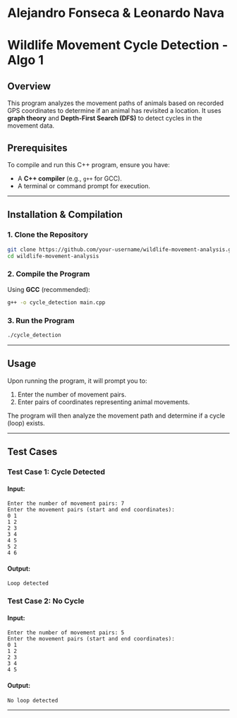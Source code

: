 # Alejandro Fonseca & Leonardo Nava
# Wildlife Movement Cycle Detection - Algo 1
 
 ## Overview
This program analyzes the movement paths of animals based on recorded GPS coordinates to determine if an animal has revisited a location. It uses **graph theory** and **Depth-First Search (DFS)** to detect cycles in the movement data.
 
 ## Prerequisites
 To compile and run this C++ program, ensure you have:
 - A **C++ compiler** (e.g., `g++` for GCC).
 - A terminal or command prompt for execution.
 
 ---
 
 ## Installation & Compilation
 
 ### **1. Clone the Repository**
 ```sh
 git clone https://github.com/your-username/wildlife-movement-analysis.git
 cd wildlife-movement-analysis
 ```
 
 ### **2. Compile the Program**
 Using **GCC** (recommended):
 ```sh
 g++ -o cycle_detection main.cpp
 ```
 
 ### **3. Run the Program**
 ```sh
 ./cycle_detection
 ```
 
 ---
 
 ## Usage
 Upon running the program, it will prompt you to:
 1. Enter the number of movement pairs.
 2. Enter pairs of coordinates representing animal movements.
 
 The program will then analyze the movement path and determine if a cycle (loop) exists.
 
 ---
 
 ## Test Cases
 
 ### **Test Case 1: Cycle Detected**
 #### **Input:**
 ```
 Enter the number of movement pairs: 7
 Enter the movement pairs (start and end coordinates):
 0 1
 1 2
 2 3
 3 4
 4 5
 5 2
 4 6
 ```
 #### **Output:**
 ```
 Loop detected
 ```
 
 ### **Test Case 2: No Cycle**
 #### **Input:**
 ```
 Enter the number of movement pairs: 5
 Enter the movement pairs (start and end coordinates):
 0 1
 1 2
 2 3
 3 4
 4 5
 ```
 #### **Output:**
 ```
 No loop detected
 ```

 ---
